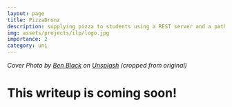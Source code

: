 ```yaml
---
layout: page
title: PizzaDronz
description: supplying pizza to students using a REST server and a pathfinder
img: assets/projects/ilp/logo.jpg
importance: 2
category: uni
---
```

*Cover Photo by <a href="https://unsplash.com/@benjamin92black?utm_content=creditCopyText&utm_medium=referral&utm_source=unsplash">Ben Black</a> on <a href="https://unsplash.com/photos/a-view-of-a-city-at-dusk-from-a-hill-2HMMxcT7KD8?utm_content=creditCopyText&utm_medium=referral&utm_source=unsplash">Unsplash</a> (cropped from original)*

# This writeup is coming soon!